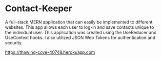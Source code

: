 # Contact-Keeper
A full-stack MERN application that can easily be implemented to different websites. This app allows each user to log-in and save contacts unique to the individual user. This application was created using the UseReducer and UseContext hooks. I also utilized JSON Web Tokens for authentication and security. 

https://thawing-cove-40748.herokuapp.com
